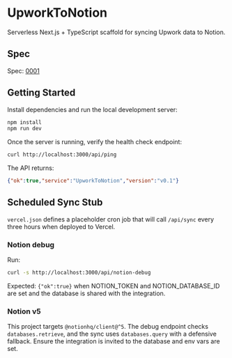 # UpworkToNotion

Serverless Next.js + TypeScript scaffold for syncing Upwork data to Notion.

## Spec

Spec: [0001](./specs/specs/0001-upwork-notion-v0.1.md)

## Getting Started

Install dependencies and run the local development server:

```bash
npm install
npm run dev
```

Once the server is running, verify the health check endpoint:

```bash
curl http://localhost:3000/api/ping
```

The API returns:

```json
{"ok":true,"service":"UpworkToNotion","version":"v0.1"}
```

## Scheduled Sync Stub

`vercel.json` defines a placeholder cron job that will call `/api/sync` every three hours when deployed to Vercel.

### Notion debug
Run:
```bash
curl -s http://localhost:3000/api/notion-debug
```
Expected: `{"ok":true}` when NOTION_TOKEN and NOTION_DATABASE_ID are set and the database is shared with the integration.

### Notion v5
This project targets `@notionhq/client@^5`. The debug endpoint checks `databases.retrieve`, and the sync uses `databases.query` with a defensive fallback. Ensure the integration is invited to the database and env vars are set.
